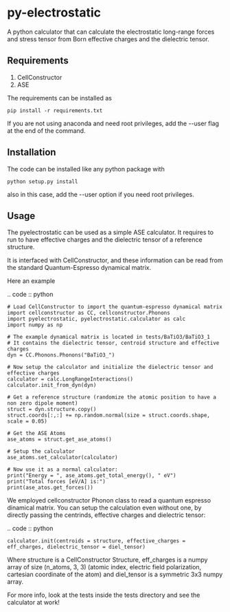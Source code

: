 # py-electrostatic
A python calculator that can calculate the electrostatic long-range forces and stress tensor from Born effective charges and the dielectric tensor. 


## Requirements

1. CellConstructor
2. ASE

The requirements can be installed as

```
pip install -r requirements.txt
```

If you are not using anaconda and need root privileges, add the --user flag at the end of the command.

## Installation

The code can be installed like any python package with

```
python setup.py install
```

also in this case, add the --user option if you need root privileges.


## Usage

The pyelectrostatic can be used as a simple ASE calculator.
It requires to run to have effective charges and the dielectric tensor of a reference structure.

It is interfaced with CellConstructor, and these information can be read from the standard Quantum-Espresso 
dynamical matrix.

Here an example

.. code :: python

    # Load CellConstructor to import the quantum-espresso dynamical matrix
    import cellconstructor as CC, cellconstructor.Phonons    
    import pyelectrostatic, pyelectrostatic.calculator as calc
    import numpy as np

    # The example dynamical matrix is located in tests/BaTiO3/BaTiO3_1
    # It contains the dielectric tensor, centroid structure and effective charges
    dyn = CC.Phonons.Phonons("BaTiO3_")

    # Now setup the calculator and initialize the dielectric tensor and effective charges
    calculator = calc.LongRangeInteractions()
    calculator.init_from_dyn(dyn)

    # Get a reference structure (randomize the atomic position to have a non zero dipole moment)
    struct = dyn.structure.copy()
    struct.coords[:,:] += np.random.normal(size = struct.coords.shape, scale = 0.05)

    # Get the ASE Atoms 
    ase_atoms = struct.get_ase_atoms()

    # Setup the calculator
    ase_atoms.set_calculator(calculator)

    # Now use it as a normal calculator:
    print("Energy = ", ase_atoms.get_total_energy(), " eV")
    print("Total forces [eV/A] is:")
    print(ase_atos.get_forces())



We employed cellconstructor Phonon class to read a quantum espresso dinamical matrix.
You can setup the calculation even without one, by directly passing the centrinds, effective charges
and dielectric tensor:

.. code :: python

    calculator.init(centroids = structure, effective_charges = eff_charges, dielectric_tensor = diel_tensor)

Where structure is a CellConstructor Structure, eff_charges is a numpy array of size (n_atoms, 3, 3)
(atomic index, electric field polarization, cartesian coordinate of the atom)
and diel_tensor is a symmetric 3x3 numpy array.

For more info, look at the tests inside the tests directory and see the calculator at work!


